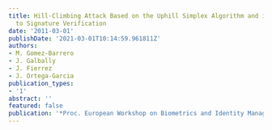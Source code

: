 ```yaml
---
title: Hill-Climbing Attack Based on the Uphill Simplex Algorithm and its Application
  to Signature Verification
date: '2011-03-01'
publishDate: '2021-03-01T10:14:59.961811Z'
authors:
- M. Gomez-Barrero
- J. Galbally
- J. Fierrez
- J. Ortega-Garcia
publication_types:
- '1'
abstract: ''
featured: false
publication: '*Proc. European Workshop on Biometrics and Identity Management (BioID)*'
---
```


